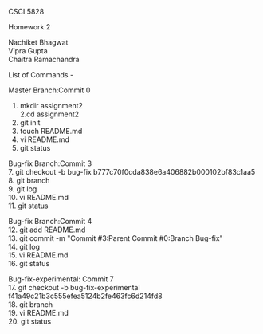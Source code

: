 CSCI 5828 <br/>

Homework 2 <br/>

Nachiket Bhagwat<br/>
Vipra Gupta<br/>
Chaitra Ramachandra<br/>

List of Commands - <br/>

Master Branch:Commit 0<br/>
1. mkdir assignment2 <br/>
2.cd assignment2 <br/>
3. git init <br/>
4. touch README.md</br>
5. vi README.md</br>
6. git status</br>

Bug-fix Branch:Commit 3<br/>
7. git checkout -b bug-fix b777c70f0cda838e6a406882b000102bf83c1aa5<br/>
8. git branch<br/>
9. git log<br/>
10. vi README.md<br/>
11. git status<br/>

Bug-fix Branch:Commit 4<br/>
12. git add README.md<br/>
13. git commit -m "Commit #3:Parent Commit #0:Branch Bug-fix"<br/>
14. git log<br/>
15. vi README.md<br/>
16. git status<br/>

Bug-fix-experimental: Commit 7<br/>
17. git checkout -b bug-fix-experimental f41a49c21b3c555efea5124b2fe463fc6d214fd8<br/>
18. git branch<br/>
19. vi README.md<br/>
20. git status<br/>